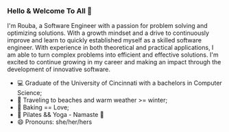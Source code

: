 ### Hello & Welcome To All 🦋

I'm Rouba, a Software Engineer with a passion for problem solving and optimizing solutions. With a growth mindset and a drive to continuously improve and learn to quickly established myself as a skilled software engineer. With experience in both theoretical and practical applications, I am able to turn complex problems into efficient and effective solutions. I'm excited to continue growing in my career and making an impact through the development of innovative software.

- 💻 Graduate of the University of Cincinnati with a bachelors in Computer Science;
- 🌴 Traveling to beaches and warm weather >= winter;
- 🍪 Baking == Love;
- 🙏 Pilates && Yoga - Namaste 🦋
- 😄 Pronouns: she/her/hers

